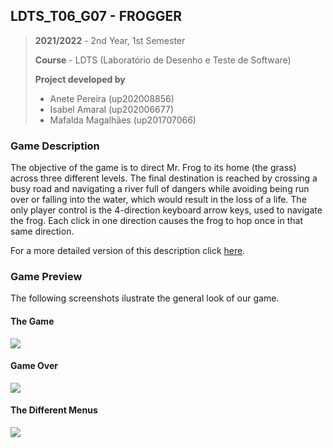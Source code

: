## LDTS_T06_G07 - FROGGER

> **2021/2022** - 2nd Year, 1st Semester
>
> **Course** - LDTS (Laboratório de Desenho e Teste de Software)
>
> **Project developed by**
> - Anete Pereira (up202008856)
> - Isabel Amaral (up202006677)
> - Mafalda Magalhães (up201707066)

### Game Description

The objective of the game is to direct Mr. Frog to its home (the grass) across three different
levels. The final destination is reached by crossing a busy road and navigating a river full 
of dangers while avoiding being run over or falling into the water, which would result in the 
loss of a life. The only player control is the 4-direction keyboard arrow keys, used to 
navigate the frog. Each click in one direction causes the frog to hop once in that same 
direction.

For a more detailed version of this description click [here](./docs/README.md).

### Game Preview

The following screenshots ilustrate the general look of our game.

#### The Game
![](./docs/gifs/winningTheGame.gif)

#### Game Over
![](./docs/gifs/losingTheGame.gif)

#### The Different Menus
![](./docs/gifs/navigatingMenu.gif)
